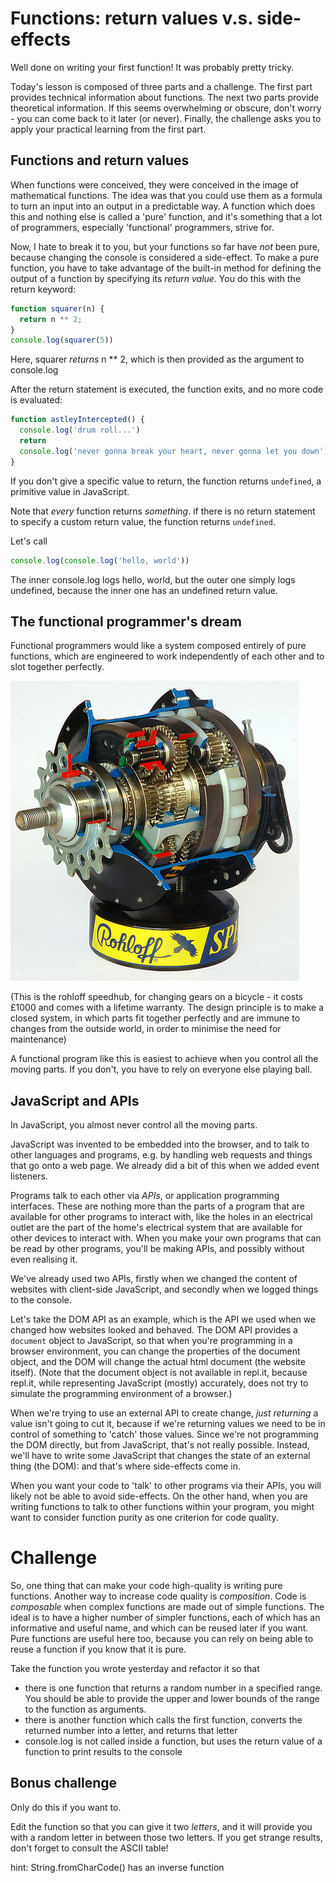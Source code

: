 # Functions: return values v.s. side-effects

Well done on writing your first function! It was probably pretty tricky. 

Today's lesson is composed of three parts and a challenge. The first part provides technical information about functions. The next two parts provide theoretical information. If this seems overwhelming or obscure, don't worry - you can come back to it later (or never). Finally, the challenge asks you to apply your practical learning from the first part.

## Functions and return values

When functions were conceived, they were conceived in the image of mathematical functions. The idea was that you could use them as a formula to turn an input into an output in a predictable way. A function which does this and nothing else is called a 'pure' function, and it's something that a lot of programmers, especially 'functional' programmers, strive for. 

Now, I hate to break it to you, but your functions so far have _not_ been pure, because changing the console is considered a side-effect. To make a pure function, you have to take advantage of the built-in method for defining the output of a function by specifying its _return value_. You do this with the return keyword:

```javascript
function squarer(n) {
  return n ** 2;
}
console.log(squarer(5))
```

Here, squarer _returns_ n ** 2, which is then provided as the argument to console.log

After the return statement is executed, the function exits, and no more code is evaluated:

```javascript
function astleyIntercepted() {
  console.log('drum roll...')
  return
  console.log('never gonna break your heart, never gonna let you down')
}
```

If you don't give a specific value to return, the function returns ```undefined```, a primitive value in JavaScript. 

Note that _every_ function returns _something_. if there is no return statement to specify a custom return value, the function returns ```undefined```.

Let's call 

```javascript
console.log(console.log('hello, world'))
```

The inner console.log logs hello, world, but the outer one simply logs undefined, because the inner one has an undefined return value. 

## The functional programmer's dream

Functional programmers would like a system composed entirely of pure functions, which are engineered to work independently of each other and to slot together perfectly. 

![rohloff speedhub](../images/rohloff-speedhub.jpg)

(This is the rohloff speedhub, for changing gears on a bicycle - it costs £1000 and comes with a lifetime warranty. The design principle is to make a closed system, in which parts fit together perfectly and are immune to changes from the outside world, in order to minimise the need for maintenance)

A functional program like this is easiest to achieve when you control all the moving parts. If you don't, you have to rely on everyone else playing ball. 

## JavaScript and APIs

In JavaScript, you almost never control all the moving parts.

JavaScript was invented to be embedded into the browser, and to talk to other languages and programs, e.g. by handling web requests and things that go onto a web page. We already did a bit of this when we added event listeners. 

Programs talk to each other via _APIs_, or application programming interfaces. These are nothing more than the parts of a program that are available for other programs to interact with, like the holes in an electrical outlet are the part of the home's electrical system that are available for other devices to interact with. When you make your own programs that can be read by other programs, you'll be making APIs, and possibly without even realising it.

We've already used two APIs, firstly when we changed the content of websites with client-side JavaScript, and secondly when we logged things to the console.

Let's take the DOM API as an example, which is the API we used when we changed how websites looked and behaved. The DOM API provides a ```document``` object to JavaScript, so that when you're programming in a browser environment, you can change the properties of the document object, and the DOM will change the actual html document (the website itself). (Note that the document object is not available in repl.it, because repl.it, while representing JavaScript (mostly) accurately, does not try to simulate the programming environment of a browser.)

When we're trying to use an external API to create change, _just returning_ a value isn't going to cut it, because if we're returning values we need to be in control of something to 'catch' those values. Since we're not programming the DOM directly, but from JavaScript, that's not really possible. Instead, we'll have to write some JavaScript that changes the state of an external thing (the DOM): and that's where side-effects come in. 

When you want your code to 'talk' to other programs via their APIs, you will likely not be able to avoid side-effects. On the other hand, when you are writing functions to talk to other functions within your program, you might want to consider function purity as one criterion for code quality.


# Challenge

So, one thing that can make your code high-quality is writing pure functions. Another way to increase code quality is _composition_. Code is _composable_ when complex functions are made out of simple functions. The ideal is to have a higher number of simpler functions, each of which has an informative and useful name, and which can be reused later if you want. Pure functions are useful here too, because you can rely on being able to reuse a function if you know that it is pure.

Take the function you wrote yesterday and refactor it so that
- there is one function that returns a random number in a specified range. You should be able to provide the upper and lower bounds of the range to the function as arguments.
- there is another function which calls the first function, converts the returned number into a letter, and returns that letter
- console.log is not called inside a function, but uses the return value of a function to print results to the console

## Bonus challenge
Only do this if you want to.

Edit the function so that you can give it two _letters_, and it will provide you with a random letter in between those two letters. If you get strange results, don't forget to consult the ASCII table!

hint: String.fromCharCode() has an inverse function
